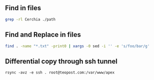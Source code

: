 Find in files
---

``` bash
grep -rl Cerchia ./path
```


Find and Replace in files
---

``` bash
find . -name "*.txt" -print0 | xargs -0 sed -i '' -e 's/foo/bar/g'
```

Differential copy through ssh tunnel
---

```
rsync -avz -e ssh . root@teopost.com:/var/www/apex 

```
